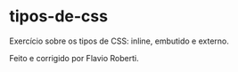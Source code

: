 # tipos-de-css
Exercício sobre os tipos de CSS: inline, embutido e externo.

Feito e corrigido por Flavio Roberti.
